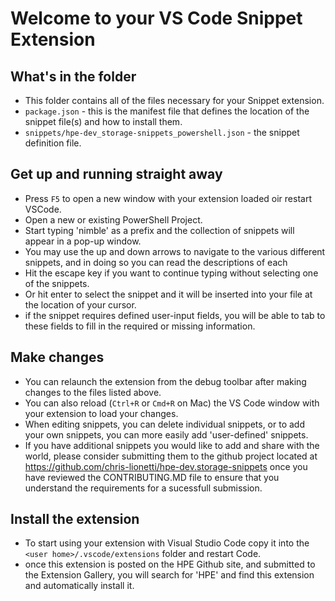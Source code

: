 # Welcome to your VS Code Snippet Extension

## What's in the folder
* This folder contains all of the files necessary for your Snippet extension.
* `package.json` - this is the manifest file that defines the location of the snippet file(s) and how to install them.
* `snippets/hpe-dev_storage-snippets_powershell.json` - the snippet definition file.

## Get up and running straight away
* Press `F5` to open a new window with your extension loaded oir restart VSCode.
* Open a new or existing PowerShell Project.
* Start typing 'nimble' as a prefix and the collection of snippets will appear in a pop-up window. 
* You may use the up and down arrows to navigate to the various different snippets, and in doing so you can read the descriptions of each
* Hit the escape key if you want to continue typing without selecting one of the snippets.
* Or hit enter to select the snippet and it will be inserted into your file at the location of your cursor.
* if the snippet requires defined user-input fields, you will be able to tab to these fields to fill in the required or missing information.

## Make changes
* You can relaunch the extension from the debug toolbar after making changes to the files listed above.
* You can also reload (`Ctrl+R` or `Cmd+R` on Mac) the VS Code window with your extension to load your changes.
* When editing snippets, you can delete individual snippets, or to add your own snippets, you can more easily add 'user-defined' snippets. 
* If you have additional snippets you would like to add and share with the world, please consider submitting them to the github project
located at https://github.com/chris-lionetti/hpe-dev.storage-snippets once you have reviewed the CONTRIBUTING.MD file to ensure that you 
understand the requirements for a sucessfull submission. 

## Install the extension
* To start using your extension with Visual Studio Code copy it into the `<user home>/.vscode/extensions` folder and restart Code.
* once this extension is posted on the HPE Github site, and submitted to the Extension Gallery, you will search for 'HPE' and find this extension and automatically install it.
